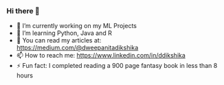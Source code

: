 ### Hi there 👋

- 🔭 I’m currently working on my ML Projects
- 🌱 I’m learning Python, Java and R
- 💬 You can read my articles at: https://medium.com/@dweepanitadikshika
- 📫 How to reach me: https://www.linkedin.com/in/ddikshika
- ⚡ Fun fact: I completed reading a 900 page fantasy book in less than 8 hours
